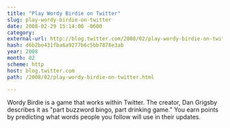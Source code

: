 ```yaml
---
title: "Play Wordy Birdie on Twitter"
slug: play-wordy-birdie-on-twitter
date: 2008-02-29 15:14:00 -0600
category: 
external-url: http://blog.twitter.com/2008/02/play-wordy-birdie-on-twitter.html
hash: d6b2be431fba6a9277b6c5bb7878e3ab
year: 2008
month: 02
scheme: http
host: blog.twitter.com
path: /2008/02/play-wordy-birdie-on-twitter.html

---
```


Wordy Birdie is a game that works within Twitter. The creator, Dan Grigsby describes it as "part buzzword bingo, part drinking game." You earn points by predicting what words people you follow will use in their updates.
